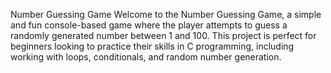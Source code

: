 Number Guessing Game
Welcome to the Number Guessing Game, a simple and fun console-based game where the player attempts to guess a randomly generated number between 1 and 100. This project is perfect for beginners looking to practice their skills in C programming, including working with loops, conditionals, and random number generation.
